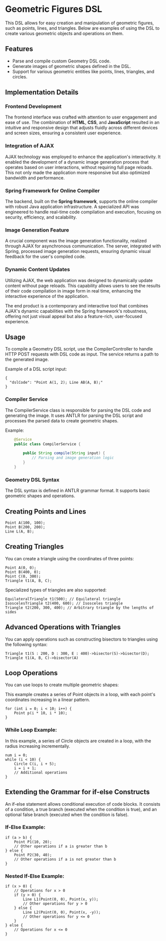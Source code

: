 # Geometric Figures DSL

This DSL allows for easy creation and manipulation of geometric figures, such as points, lines, and triangles. Below are
examples of using the DSL to create various geometric objects and operations on them.

## Features

- Parse and compile custom Geometry DSL code.
- Generate images of geometric shapes defined in the DSL.
- Support for various geometric entities like points, lines, triangles, and circles.

## Implementation Details

### Frontend Development
The frontend interface was crafted with attention to user engagement and ease of use. The combination of **HTML**, **CSS**, and **JavaScript** resulted in an intuitive and responsive design that adjusts fluidly across different devices and screen sizes, ensuring a consistent user experience.

### Integration of AJAX
AJAX technology was employed to enhance the application's interactivity. It enabled the development of a dynamic image generation process that operates based on user interactions, without requiring full page reloads. This not only made the application more responsive but also optimized bandwidth and performance.

### Spring Framework for Online Compiler
The backend, built on the **Spring framework**, supports the online compiler with robust Java application infrastructure. A specialized API was engineered to handle real-time code compilation and execution, focusing on security, efficiency, and scalability.

### Image Generation Feature
A crucial component was the image generation functionality, realized through AJAX for asynchronous communication. The server, integrated with Spring, processed image generation requests, ensuring dynamic visual feedback for the user's compiled code.

### Dynamic Content Updates
Utilizing AJAX, the web application was designed to dynamically update content without page reloads. This capability allows users to see the results of their code compilation in image form in real time, enhancing the interactive experience of the application.

The end product is a contemporary and interactive tool that combines AJAX's dynamic capabilities with the Spring framework's robustness, offering not just visual appeal but also a feature-rich, user-focused experience.


## Usage
To compile a Geometry DSL script, use the CompilerController to handle HTTP POST requests with DSL code as input. The service returns a path to the generated image.

Example of a DSL script input:
```plaintext
{
  "dslCode": "Point A(1, 2); Line AB(A, B);"
}
```

### Compiler Service
The CompilerService class is responsible for parsing the DSL code and generating the image. It uses ANTLR for parsing the DSL script and processes the parsed data to create geometric shapes.

Example:
```java
    @Service
    public class CompilerService {
    
        public String compile(String input) {
            // Parsing and image generation logic
        }
    }
```

### Geometry DSL Syntax
The DSL syntax is defined in ANTLR grammar format. It supports basic geometric shapes and operations.

## Creating Points and Lines

```plaintext
Point A(100, 100);
Point B(200, 200);
Line L(A, B);
```

## Creating Triangles
You can create a triangle using the coordinates of three points:
```plaintext
Point A(0, 0);
Point B(400, 0);
Point C(0, 300);
Triangle t1(A, B, C);
```
Specialized types of triangles are also supported:

```plaintext
EquilateralTriangle t1(500); // Equilateral triangle
IsoscelesTriangle t2(400, 600); // Isosceles triangle
Triangle t2(200, 300, 400); // Arbitrary triangle by the lengths of sides
```

## Advanced Operations with Triangles
You can apply operations such as constructing bisectors to triangles using the following syntax:

```plaintext
Triangle t1(S : 200, D : 300, E : 400)->bisector(S)->bisector(D);
Triangle t1(A, B, C)->bisector(A)
```

## Loop Operations
You can use loops to create multiple geometric shapes:

This example creates a series of Point objects in a loop, with each point's coordinates increasing in a linear pattern.

```plaintext
for (int i = 0; i < 10; i++) {
    Point p(i * 10, i * 10);
}
```

### While Loop Example:
In this example, a series of Circle objects are created in a loop, with the radius increasing incrementally.
```plaintext
num i = 0;
while (i < 10) {
    Circle C(i, i + 5);
    i = i + 1;
    // Additional operations
}
```

## Extending the Grammar for if-else Constructs

An if-else statement allows conditional execution of code blocks. It consists of a condition, a true branch (executed when the condition is true), and an optional false branch (executed when the condition is false).

### If-Else Example:
```plaintext
if (a > b) {
    Point P1(10, 20);
    // Other operations if a is greater than b
} else {
    Point P2(30, 40);
    // Other operations if a is not greater than b
}
```

### Nested If-Else Example:
```plaintext
if (x > 0) {
    // Operations for x > 0
    if (y > 0) {
        Line L1(Point(0, 0), Point(x, y));
        // Other operations for y > 0
    } else {
        Line L2(Point(0, 0), Point(x, -y));
        // Other operations for y <= 0
    }
} else {
    // Operations for x <= 0
}
```
